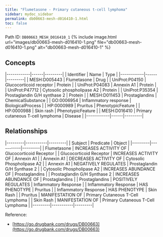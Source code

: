 ```yaml
---
title: "Flumetasone - Primary cutaneous t-cell lymphoma"
sidebar: mydoc_sidebar
permalink: db00663-mesh-d016410-1.html
toc: false 
---
```



Path ID: `DB00663_MESH_D016410_1`
{% include image.html url="images/db00663-mesh-d016410-1.png" file="db00663-mesh-d016410-1.png" alt="db00663-mesh-d016410-1" %}

## Concepts

|------------|------|---------|
| Identifier | Name | Type    |
|------------|------|---------|
| MESH:D005443 | Flumetasone | Drug |
| UniProt:P04150 | Glucocorticoid receptor | Protein |
| UniProt:P04083 | Annexin A1 | Protein |
| UniProt:P47712 | Cytosolic phospholipase A2 | Protein |
| UniProt:P35354 | Prostaglandin G/H synthase 2 | Protein |
| MESH:D011453 | Prostaglandins | ChemicalSubstance |
| GO:0006954 | Inflammatory response | BiologicalProcess |
| HP:0000989 | Pruritus | PhenotypicFeature |
| HP:0000988 | Skin rash | PhenotypicFeature |
| MESH:D016410 | Primary cutaneous T-cell lymphoma | Disease |
|------------|------|---------|

## Relationships

|---------|-----------|---------|
| Subject | Predicate | Object  |
|---------|-----------|---------|
| Flumetasone | INCREASES ACTIVITY OF | Glucocorticoid Receptor |
| Glucocorticoid Receptor | INCREASES ACTIVITY OF | Annexin A1 |
| Annexin A1 | DECREASES ACTIVITY OF | Cytosolic Phospholipase A2 |
| Annexin A1 | NEGATIVELY REGULATES | Prostaglandin G/H Synthase 2 |
| Cytosolic Phospholipase A2 | INCREASES ABUNDANCE OF | Prostaglandins |
| Prostaglandin G/H Synthase 2 | INCREASES ABUNDANCE OF | Prostaglandins |
| Prostaglandins | POSITIVELY REGULATES | Inflammatory Response |
| Inflammatory Response | HAS PHENOTYPE | Pruritus |
| Inflammatory Response | HAS PHENOTYPE | Skin Rash |
| Pruritus | MANIFESTATION OF | Primary Cutaneous T-Cell Lymphoma |
| Skin Rash | MANIFESTATION OF | Primary Cutaneous T-Cell Lymphoma |
|---------|-----------|---------|

Reference: 
  - [https://go.drugbank.com/drugs/DB00663](https://go.drugbank.com/drugs/DB00663)
